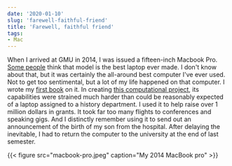 ```yaml
---
date: '2020-01-10'
slug: 'farewell-faithful-friend'
title: 'Farewell, faithful friend'
tags:
- Mac
---
```


When I arrived at GMU in 2014, I was issued a fifteen-inch Macbook Pro. [Some people](https://marco.org/2017/11/14/best-laptop-ever) think that model is the best laptop ever made. I don't know about that, but it was certainly the all-around best computer I've ever used. Not to get too sentimental, but a lot of my life happened on that computer. I wrote my [first book](https://www.hup.harvard.edu/catalog.php?isbn=9780674975620) on it. In creating [this computational project](http://americaspublicbible.org), its capabilities were strained much harder than could be reasonably expected of a laptop assigned to a history department. I used it to help raise over 1 million dollars in grants. It took far too many flights to conferences and speaking gigs. And I distinctly remember using it to send out an announcement of the birth of my son from the hospital. After delaying the inevitable, I had to return the computer to the university at the end of last semester.

{{< figure src="macbook-pro.jpeg" caption="My 2014 MacBook pro" >}}
